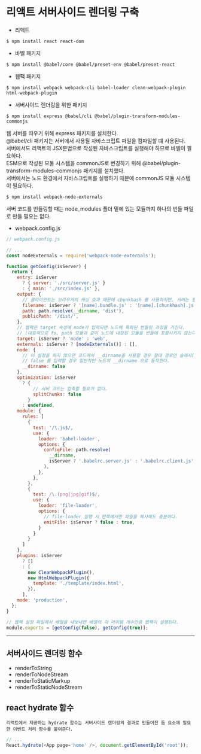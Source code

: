# 리액트 서버사이드 렌더링 구축

- 리액트

```
$ npm install react react-dom
```

- 바벨 패키지

```
$ npm install @babel/core @babel/preset-env @babel/preset-react
```

- 웹팩 패키지

```
$ npm install webpack webpack-cli babel-loader clean-webpack-plugin html-webpack-plugin
```

- 서버사이드 렌더링을 위한 패키지

```
$ npm install express @babel/cli @babel/plugin-transform-modules-commonjs
```

웹 서버를 띄우기 위해 express 패키지를 설치한다.  
@babel/cli 패키지는 서버에서 사용될 자바스크립트 파일을 컴파일할 떄 사용된다.  
서버에서도 리액트의 JSX문법으로 작성된 자바스크립트를 실행해야 하므로 바벨이 필요하다.  
ESM으로 작성된 모둘 시스템을 commonJS로 변경하기 위해 @babel/plugin-transform-modules-commonjs 패키지를 설치했다.  
서버에서는 노드 환경에서 자바스크립트를 실행하기 때문에 commonJS 모듈 시스템이 필요하다.

```
$ npm install webpack-node-externals
```

서버 코드를 번들링할 때는 node_modules 폴더 밑에 있는 모듈까지 하나의 번들 파일로 만들 필요는 없다.

- webpack.config.js

```javascript
// webpack.config.js

// ...
const nodeExternals = require('webpack-node-externals');

function getConfig(isServer) {
  return {
    entry: isServer
      ? { server: './src/server.js' }
      : { main: './src/index.js' },
    output: {
      // 클라이언트는 브라우저의 캐싱 효과 때문에 chunkhash 를 사용하지만, 서버는 필요없다.
      filename: isServer ? '[name].bundle.js' : '[name].[chunkhash].js',
      path: path.resolve(__dirname, 'dist'),
      publicPath: '/dist/',
    },
    // 웹팩은 target 속성에 node가 입력되면 노드에 특화된 번들링 과정을 거친다.
    // (대표적으로 fs, path 모듈과 같이 노드에 내장된 모듈을 번들에 포함시키지 않는다.)
    target: isServer ? 'node' : 'web',
    externals: isServer ? [nodeExternals()] : [],
    node: {
      // 이 설정을 하지 않으면 코드에서 __dirname을 사용할 경우 절대 경로인 슬래시(/)가 입력된다.
      // false 를 입력할 경우 일반적인 노드의 __dirname 으로 동작한다.
      __dirname: false
    },
    optimization: isServer
      ? {
          // 서버 코드는 압축할 필요가 없다.
          splitChunks: false
        }
      : undefined,
    module: {
      rules: [
        {
          test: '/\.js$/,
          use: {
            loader: 'babel-loader',
            options: {
              configFile: path.resolve(
                __dirname,
                isServer ? '.babelrc.server.js' : '.babelrc.client.js',
              ),
            },
          },
        },
        {
          test: /\.(png|jpg|gif)$/,
          use: {
            loader: 'file-loader',
            options: {
              // file-loader 실행 시 한쪽에서만 파일을 복사해도 충분하다.
              emitFile: isServer ? false : true,
            }
          }
        }
      ]
    },
    plugins: isServer
      ? []
      : [
        new CleanWebpackPlugin(),
        new HtmlWebpackPlugin({
          template: './template/index.html',
        }),
      ],
    mode: 'production',
  };
}

// 웹팩 설정 파일에서 배열을 내보내면 배열의 각 아이템 개수만큼 웹팩이 실행된다.
module.exports = [getConfig(false), getConfig(true)];

```

---

## 서버사이드 렌더링 함수

- renderToString
- renderToNodeStream
- renderToStaticMarkup
- renderToStaticNodeStream

## react hydrate 함수

`리액트에서 제공하는 hydrate 함수는 서버사이드 렌더링의 결과로 만들어진 돔 요소에 필요한 이벤트 처리 함수를 붙여준다.`

```javascript
// ...
React.hydrate(<App page='home' />, document.getElementById('root'));
```
